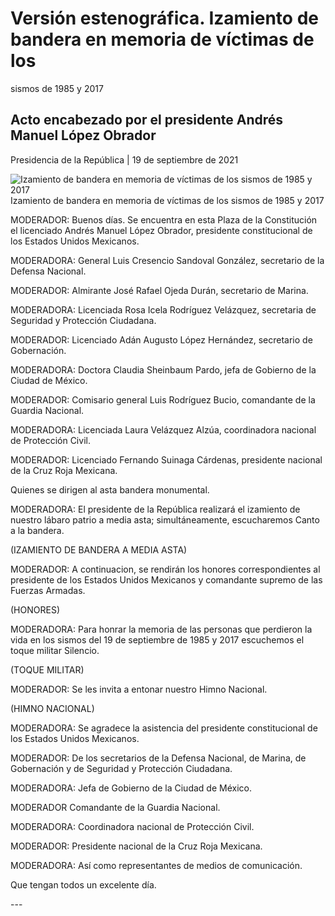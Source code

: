 #  Versión estenográfica. Izamiento de bandera en memoria de víctimas de los
sismos de 1985 y 2017

##  Acto encabezado por el presidente Andrés Manuel López Obrador

Presidencia de la República | 19 de septiembre de 2021 

![Izamiento de bandera en memoria de víctimas de los sismos de 1985 y
2017](https://www.gob.mx/cms/uploads/article/main_image/113214/16934CDD-9A16-47B7-A84D-2CEF19363F9F.jpeg)
Izamiento de bandera en memoria de víctimas de los sismos de 1985 y 2017

MODERADOR: Buenos días. Se encuentra en esta Plaza de la Constitución el
licenciado Andrés Manuel López Obrador, presidente constitucional de los
Estados Unidos Mexicanos.

MODERADORA: General Luis Cresencio Sandoval González, secretario de la Defensa
Nacional.

MODERADOR: Almirante José Rafael Ojeda Durán, secretario de Marina.

MODERADORA: Licenciada Rosa Icela Rodríguez Velázquez, secretaria de Seguridad
y Protección Ciudadana.

MODERADOR: Licenciado Adán Augusto López Hernández, secretario de Gobernación.

MODERADORA: Doctora Claudia Sheinbaum Pardo, jefa de Gobierno de la Ciudad de
México.

MODERADOR: Comisario general Luis Rodríguez Bucio, comandante de la Guardia
Nacional.

MODERADORA: Licenciada Laura Velázquez Alzúa, coordinadora nacional de
Protección Civil.

MODERADOR: Licenciado Fernando Suinaga Cárdenas, presidente nacional de la
Cruz Roja Mexicana.

Quienes se dirigen al asta bandera monumental.

MODERADORA: El presidente de la República realizará el izamiento de nuestro
lábaro patrio a media asta; simultáneamente, escucharemos Canto a la bandera.

(IZAMIENTO DE BANDERA A MEDIA ASTA)

MODERADOR: A continuacion, se rendirán los honores correspondientes al
presidente de los Estados Unidos Mexicanos y comandante supremo de las Fuerzas
Armadas.

(HONORES)

MODERADORA: Para honrar la memoria de las personas que perdieron la vida en
los sismos del 19 de septiembre de 1985 y 2017 escuchemos el toque militar
Silencio.

(TOQUE MILITAR)

MODERADOR: Se les invita a entonar nuestro Himno Nacional.

(HIMNO NACIONAL)

MODERADORA: Se agradece la asistencia del presidente constitucional de los
Estados Unidos Mexicanos.

MODERADOR: De los secretarios de la Defensa Nacional, de Marina, de
Gobernación y de Seguridad y Protección Ciudadana.

MODERADORA: Jefa de Gobierno de la Ciudad de México.

MODERADOR Comandante de la Guardia Nacional.

MODERADORA: Coordinadora nacional de Protección Civil.

MODERADOR: Presidente nacional de la Cruz Roja Mexicana.

MODERADORA: Así como representantes de medios de comunicación.

Que tengan todos un excelente día.

\---

